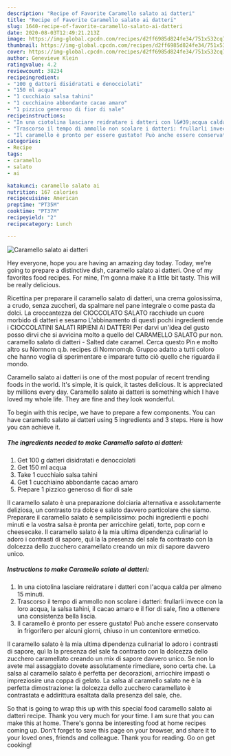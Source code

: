 ```yaml
---
description: "Recipe of Favorite Caramello salato ai datteri"
title: "Recipe of Favorite Caramello salato ai datteri"
slug: 1640-recipe-of-favorite-caramello-salato-ai-datteri
date: 2020-08-03T12:49:21.213Z
image: https://img-global.cpcdn.com/recipes/d2ff6985d824fe34/751x532cq70/caramello-salato-ai-datteri-recipe-main-photo.jpg
thumbnail: https://img-global.cpcdn.com/recipes/d2ff6985d824fe34/751x532cq70/caramello-salato-ai-datteri-recipe-main-photo.jpg
cover: https://img-global.cpcdn.com/recipes/d2ff6985d824fe34/751x532cq70/caramello-salato-ai-datteri-recipe-main-photo.jpg
author: Genevieve Klein
ratingvalue: 4.2
reviewcount: 38234
recipeingredient:
- "100 g datteri disidratati e denocciolati"
- "150 ml acqua"
- "1 cucchiaio salsa tahini"
- "1 cucchiaino abbondante cacao amaro"
- "1 pizzico generoso di fior di sale"
recipeinstructions:
- "In una ciotolina lasciare reidratare i datteri con l&#39;acqua calda per almeno 15 minuti."
- "Trascorso il tempo di ammollo non scolare i datteri: frullarli invece con la loro acqua, la salsa tahini, il cacao amaro e il fior di sale, fino a ottenere una consistenza bella liscia."
- "Il caramello è pronto per essere gustato! Può anche essere conservato in frigorifero per alcuni giorni, chiuso in un contenitore ermetico."
categories:
- Recipe
tags:
- caramello
- salato
- ai

katakunci: caramello salato ai 
nutrition: 167 calories
recipecuisine: American
preptime: "PT35M"
cooktime: "PT37M"
recipeyield: "2"
recipecategory: Lunch

---
```



![Caramello salato ai datteri](https://img-global.cpcdn.com/recipes/d2ff6985d824fe34/751x532cq70/caramello-salato-ai-datteri-recipe-main-photo.jpg)

Hey everyone, hope you are having an amazing day today. Today, we're going to prepare a distinctive dish, caramello salato ai datteri. One of my favorites food recipes. For mine, I'm gonna make it a little bit tasty. This will be really delicious.

Ricettina per preparare il caramello salato di datteri, una crema golosissima, a crudo, senza zuccheri, da spalmare nel pane integrale o come pasta da dolci. La croccantezza del CIOCCOLATO SALATO racchiude un cuore morbido di datteri e sesamo L&#39;abbinamento di questi pochi ingredienti rende i CIOCCOLATINI SALATI RIPIENI AI DATTERI Per darvi un&#39;idea del gusto posso dirvi che si avvicina molto a quello del CARAMELLO SALATO pur non. caramello salato di datteri - Salted date caramel. Cerca questo Pin e molto altro su Nomnom q.b. recipes di Nomnomqb. Gruppo adatto a tutti coloro che hanno voglia di sperimentare e imparare tutto ciò quello che riguarda il mondo.

Caramello salato ai datteri is one of the most popular of recent trending foods in the world. It's simple, it is quick, it tastes delicious. It is appreciated by millions every day. Caramello salato ai datteri is something which I have loved my whole life. They are fine and they look wonderful.


To begin with this recipe, we have to prepare a few components. You can have caramello salato ai datteri using 5 ingredients and 3 steps. Here is how you can achieve it.

<!--inarticleads1-->

##### The ingredients needed to make Caramello salato ai datteri:

1. Get 100 g datteri disidratati e denocciolati
1. Get 150 ml acqua
1. Take 1 cucchiaio salsa tahini
1. Get 1 cucchiaino abbondante cacao amaro
1. Prepare 1 pizzico generoso di fior di sale


Il caramello salato è una preparazione dolciaria alternativa e assolutamente deliziosa, un contrasto tra dolce e salato davvero particolare che siamo. Preparare il caramello salato è semplicissimo: pochi ingredienti e pochi minuti e la vostra salsa è pronta per arricchire gelati, torte, pop corn e cheesecake. Il caramello salato è la mia ultima dipendenza culinaria! Io adoro i contrasti di sapore, quì la la presenza del sale fa contrasto con la dolcezza dello zucchero caramellato creando un mix di sapore davvero unico. 

<!--inarticleads2-->

##### Instructions to make Caramello salato ai datteri:

1. In una ciotolina lasciare reidratare i datteri con l&#39;acqua calda per almeno 15 minuti.
1. Trascorso il tempo di ammollo non scolare i datteri: frullarli invece con la loro acqua, la salsa tahini, il cacao amaro e il fior di sale, fino a ottenere una consistenza bella liscia.
1. Il caramello è pronto per essere gustato! Può anche essere conservato in frigorifero per alcuni giorni, chiuso in un contenitore ermetico.


Il caramello salato è la mia ultima dipendenza culinaria! Io adoro i contrasti di sapore, quì la la presenza del sale fa contrasto con la dolcezza dello zucchero caramellato creando un mix di sapore davvero unico. Se non lo avete mai assaggiato dovete assolutamente rimediare, sono certa che. La salsa al caramello salato è perfetta per decorazioni, arricchire impasti o impreziosire una coppa di gelato. La salsa al caramello salato ne è la perfetta dimostrazione: la dolcezza dello zucchero caramellato è contrastata e addirittura esaltata dalla presenza del sale, che. 

So that is going to wrap this up with this special food caramello salato ai datteri recipe. Thank you very much for your time. I am sure that you can make this at home. There's gonna be interesting food at home recipes coming up. Don't forget to save this page on your browser, and share it to your loved ones, friends and colleague. Thank you for reading. Go on get cooking!
